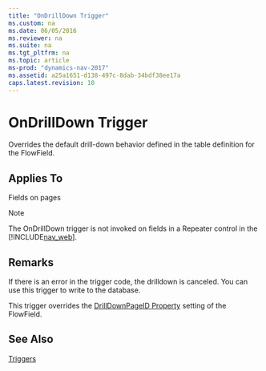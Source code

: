 ```yaml
---
title: "OnDrillDown Trigger"
ms.custom: na
ms.date: 06/05/2016
ms.reviewer: na
ms.suite: na
ms.tgt_pltfrm: na
ms.topic: article
ms-prod: "dynamics-nav-2017"
ms.assetid: a25a1651-d138-497c-8dab-34bdf38ee17a
caps.latest.revision: 10
---
```

# OnDrillDown Trigger
Overrides the default drill-down behavior defined in the table definition for the FlowField.  
  
## Applies To  
 Fields on pages  
  
> [!NOTE]  
>  The OnDrillDown trigger is not invoked on fields in a Repeater control in the [!INCLUDE[nav_web](includes/nav_web_md.md)].  
  
## Remarks  
 If there is an error in the trigger code, the drilldown is canceled. You can use this trigger to write to the database.  
  
 This trigger overrides the [DrillDownPageID Property](DrillDownPageID-Property.md) setting of the FlowField.  
  
## See Also  
 [Triggers](Triggers.md)